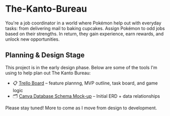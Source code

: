 # The-Kanto-Bureau

You're a job coordinator in a world where Pokémon help out with everyday tasks: from delivering mail to baking cupcakes. Assign Pokémon to odd jobs based on their strengths. In return, they gain experience, earn rewards, and unlock new opportunities.

## Planning & Design Stage

This project is in the early design phase. Below are some of the tools I'm using to help plan out The Kanto Bureau:

- 📋 [Trello Board](https://trello.com/invite/b/684499fc9a8ddecbf6e04f6e/ATTIf0c521cf804d153030d606ae5d0f937e1CE0D206/the-kanto-bureau) – feature plannng, MVP outline, task board, and game logic
- 🗂 [Canva Database Schema Mock-up](https://www.canva.com/design/DAGrOfx3zqs/8TBFQYDq7TEkTv8vKBtn2Q/view?utm_content=DAGrOfx3zqs&utm_campaign=designshare&utm_medium=link2&utm_source=uniquelinks&utlId=h2de697ac5e) – Initial ERD + data relationships

Please stay tuned! More to come as I move from design to development.
